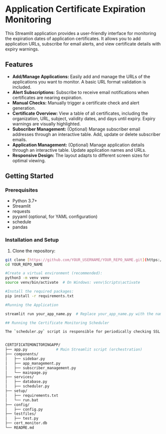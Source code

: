 # Application Certificate Expiration Monitoring

This Streamlit application provides a user-friendly interface for monitoring the expiration dates of application certificates. It allows you to add application URLs, subscribe for email alerts, and view certificate details with expiry warnings.

## Features

* **Add/Manage Applications:** Easily add and manage the URLs of the applications you want to monitor. A basic URL format validation is included.
* **Alert Subscriptions:** Subscribe to receive email notifications when certificates are nearing expiration.
* **Manual Checks:** Manually trigger a certificate check and alert generation.
* **Certificate Overview:** View a table of all certificates, including the organization, URL, subject, validity dates, and days until expiry. Expiry warnings are visually highlighted.
* **Subscriber Management:** (Optional) Manage subscriber email addresses through an interactive table. Add, update or delete subscriber emails.
* **Application Management:** (Optional) Manage application details through an interactive table. Update application names and URLs.
* **Responsive Design:** The layout adapts to different screen sizes for optimal viewing.

## Getting Started

### Prerequisites

* Python 3.7+
* Streamlit
* requests
* pyyaml (optional, for YAML configuration)
* schedule
* pandas

### Installation and Setup

1. Clone the repository:

```bash
git clone [https://github.com/YOUR_USERNAME/YOUR_REPO_NAME.git](https://www.google.com/search?q=https://github.com/YOUR_USERNAME/YOUR_REPO_NAME.git)  # Replace with your repo URL
cd YOUR_REPO_NAME

#Create a virtual environment (recommended):
python3 -m venv venv
source venv/bin/activate  # On Windows: venv\Scripts\activate

#Install the required packages:
pip install -r requirements.txt

#Running the Application

streamlit run your_app_name.py  # Replace your_app_name.py with the name of your main script

## Running the Certificate Monitoring Scheduler

The `scheduler.py` script is responsible for periodically checking SSL certificates and sending email alerts if any certificates are nearing expiration.


CERTIFICATEMONITORINGAPP/
├── app.py             # Main Streamlit script (orchestration)
├── components/      
│   ├── sidebar.py           
│   ├── app_management.py    
│   ├── subscriber_management.py
│   └── mainpage.py
├── services/         
│   ├── database.py  
│   ├── scheduler.py 
├── setup/            
│   ├── requirements.txt        
│   └── run.bat
├── config/            
│   ├── config.py       
├── testfiles/             
│   ├── test.py
├── cert_monitor.db    
└── README.md